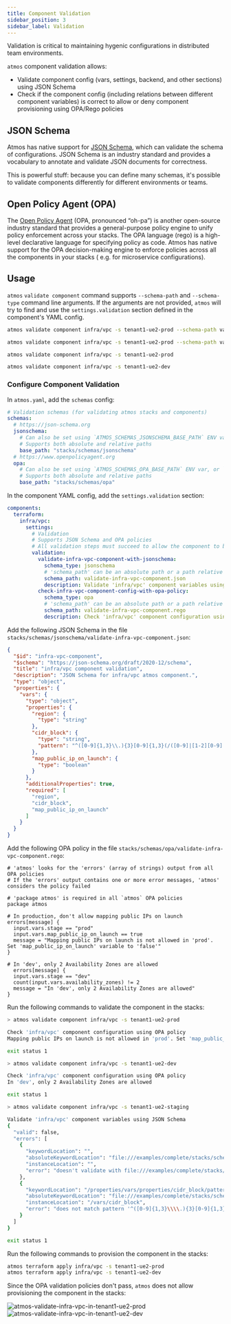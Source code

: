 ```yaml
---
title: Component Validation
sidebar_position: 3
sidebar_label: Validation
---
```


Validation is critical to maintaining hygenic configurations in distributed team environments.

`atmos` component validation allows:

* Validate component config (vars, settings, backend, and other sections) using JSON Schema
* Check if the component config (including relations between different component variables) is correct to allow or deny component provisioning using
  OPA/Rego policies

## JSON Schema

Atmos has native support for [JSON Schema](https://json-schema.org/), which can validate the schema of configurations. JSON Schema is an industry
standard and provides a vocabulary to annotate and validate JSON documents for correctness.

This is powerful stuff: because you can define many schemas, it's possible to validate components differently for different environments or teams.

## Open Policy Agent (OPA)

The [Open Policy Agent](https://www.openpolicyagent.org/docs/latest/) (OPA, pronounced “oh-pa”) is another open-source industry standard that provides
a general-purpose policy engine to unify policy enforcement across your stacks. The OPA language (rego) is a high-level declarative language for
specifying policy as code. Atmos has native support for the OPA decision-making engine to enforce policies across all the components in your stacks (
e.g. for microservice configurations).

## Usage

`atmos` `validate component` command supports `--schema-path` and `--schema-type` command line arguments.
If the arguments are not provided, `atmos` will try to find and use the `settings.validation` section defined in the component's YAML config.

```bash
atmos validate component infra/vpc -s tenant1-ue2-prod --schema-path validate-infra-vpc-component.json --schema-type jsonschema

atmos validate component infra/vpc -s tenant1-ue2-prod --schema-path validate-infra-vpc-component.rego --schema-type opa

atmos validate component infra/vpc -s tenant1-ue2-prod

atmos validate component infra/vpc -s tenant1-ue2-dev
```

### Configure Component Validation

In `atmos.yaml`, add the `schemas` config:

```yaml
# Validation schemas (for validating atmos stacks and components)
schemas:
  # https://json-schema.org
  jsonschema:
    # Can also be set using `ATMOS_SCHEMAS_JSONSCHEMA_BASE_PATH` ENV var, or `--schemas-jsonschema-dir` command-line arguments
    # Supports both absolute and relative paths
    base_path: "stacks/schemas/jsonschema"
  # https://www.openpolicyagent.org
  opa:
    # Can also be set using `ATMOS_SCHEMAS_OPA_BASE_PATH` ENV var, or `--schemas-opa-dir` command-line arguments
    # Supports both absolute and relative paths
    base_path: "stacks/schemas/opa"
```

In the component YAML config, add the `settings.validation` section:

```yaml
components:
  terraform:
    infra/vpc:
      settings:
        # Validation
        # Supports JSON Schema and OPA policies
        # All validation steps must succeed to allow the component to be provisioned
        validation:
          validate-infra-vpc-component-with-jsonschema:
            schema_type: jsonschema
            # 'schema_path' can be an absolute path or a path relative to 'schemas.jsonschema.base_path' defined in `atmos.yaml`
            schema_path: validate-infra-vpc-component.json
            description: Validate 'infra/vpc' component variables using JSON Schema
          check-infra-vpc-component-config-with-opa-policy:
            schema_type: opa
            # 'schema_path' can be an absolute path or a path relative to 'schemas.opa.base_path' defined in `atmos.yaml`
            schema_path: validate-infra-vpc-component.rego
            description: Check 'infra/vpc' component configuration using OPA policy
```

Add the following JSON Schema in the file `stacks/schemas/jsonschema/validate-infra-vpc-component.json`:

```json
{
  "$id": "infra-vpc-component",
  "$schema": "https://json-schema.org/draft/2020-12/schema",
  "title": "infra/vpc component validation",
  "description": "JSON Schema for infra/vpc atmos component.",
  "type": "object",
  "properties": {
    "vars": {
      "type": "object",
      "properties": {
        "region": {
          "type": "string"
        },
        "cidr_block": {
          "type": "string",
          "pattern": "^([0-9]{1,3}\\.){3}[0-9]{1,3}(/([0-9]|[1-2][0-9]|3[0-2]))?$"
        },
        "map_public_ip_on_launch": {
          "type": "boolean"
        }
      },
      "additionalProperties": true,
      "required": [
        "region",
        "cidr_block",
        "map_public_ip_on_launch"
      ]
    }
  }
}
```

Add the following OPA policy in the file `stacks/schemas/opa/validate-infra-vpc-component.rego`:

```rego
# 'atmos' looks for the 'errors' (array of strings) output from all OPA policies
# If the 'errors' output contains one or more error messages, 'atmos' considers the policy failed

# 'package atmos' is required in all `atmos` OPA policies
package atmos

# In production, don't allow mapping public IPs on launch
errors[message] {
  input.vars.stage == "prod"
  input.vars.map_public_ip_on_launch == true
  message = "Mapping public IPs on launch is not allowed in 'prod'. Set 'map_public_ip_on_launch' variable to 'false'"
}

# In 'dev', only 2 Availability Zones are allowed
  errors[message] {
  input.vars.stage == "dev"
  count(input.vars.availability_zones) != 2
  message = "In 'dev', only 2 Availability Zones are allowed"
}
```

Run the following commands to validate the component in the stacks:

```bash
> atmos validate component infra/vpc -s tenant1-ue2-prod

Check 'infra/vpc' component configuration using OPA policy
Mapping public IPs on launch is not allowed in 'prod'. Set 'map_public_ip_on_launch' variable to 'false'

exit status 1
```

```bash
> atmos validate component infra/vpc -s tenant1-ue2-dev

Check 'infra/vpc' component configuration using OPA policy
In 'dev', only 2 Availability Zones are allowed

exit status 1
```

```bash
> atmos validate component infra/vpc -s tenant1-ue2-staging

Validate 'infra/vpc' component variables using JSON Schema
{
  "valid": false,
  "errors": [
    {
      "keywordLocation": "",
      "absoluteKeywordLocation": "file:///examples/complete/stacks/schemas/jsonschema/infra-vpc-component#",
      "instanceLocation": "",
      "error": "doesn't validate with file:///examples/complete/stacks/schemas/jsonschema/infra-vpc-component#"
    },
    {
      "keywordLocation": "/properties/vars/properties/cidr_block/pattern",
      "absoluteKeywordLocation": "file:///examples/complete/stacks/schemas/jsonschema/infra-vpc-component#/properties/vars/properties/cidr_block/pattern",
      "instanceLocation": "/vars/cidr_block",
      "error": "does not match pattern '^([0-9]{1,3}\\\\.){3}[0-9]{1,3}(/([0-9]|[1-2][0-9]|3[0-2]))?$'"
    }
  ]
}

exit status 1
```

Run the following commands to provision the component in the stacks:

```bash
atmos terraform apply infra/vpc -s tenant1-ue2-prod
atmos terraform apply infra/vpc -s tenant1-ue2-dev
```

Since the OPA validation policies don't pass, `atmos` does not allow provisioning the component in the stacks:

![atmos-validate-infra-vpc-in-tenant1-ue2-prod](/img/atmos-validate-infra-vpc-in-tenant1-ue2-dev.png)
![atmos-validate-infra-vpc-in-tenant1-ue2-dev](/img/atmos-validate-infra-vpc-in-tenant1-ue2-dev.png)
